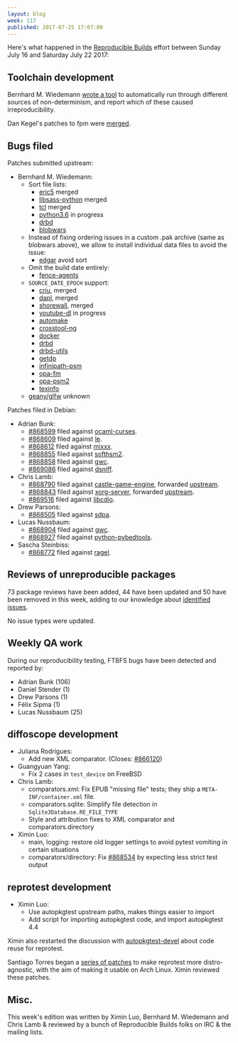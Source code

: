 ```yaml
---
layout: blog
week: 117
published: 2017-07-25 17:07:00
---
```


Here's what happened in the [Reproducible Builds](https://reproducible-builds.org) effort between Sunday July 16 and Saturday July 22 2017:


Toolchain development
---------------------

Bernhard M. Wiedemann [wrote a
tool](https://lists.reproducible-builds.org/pipermail/rb-general/2017-July/000571.html)
to automatically run through different sources of non-determinism, and report
which of these caused irreproducibility.

Dan Kegel's patches to fpm were [merged](https://github.com/jordansissel/fpm/commit/14c4819e41c55072830da2cc37e4b1442b178e57).


Bugs filed
----------

Patches submitted upstream:

* Bernhard M. Wiedemann:
  * Sort file lists:
    * [eric5](http://die-offenbachs.homelinux.org:48888/hg/eric/rev/12d917813110) merged
    * [libsass-python](https://github.com/dahlia/libsass-python/pull/212) merged
    * [tcl](https://core.tcl.tk/tcl/tktview/fb2208172c671f29d60e9ac928d9ded45d01d8b8) merged
    * [python3.6](https://bugzilla.opensuse.org/show_bug.cgi?id=1049186) in progress
    * [drbd](http://lists.linbit.com/pipermail/drbd-dev/2017-July/004105.html)
    * [blobwars](https://sourceforge.net/p/blobwars/patches/8/)
  * Instead of fixing ordering issues in a custom .pak archive (same as blobwars above), we allow to install individual data files to avoid the issue:
    * [edgar](https://github.com/riksweeney/edgar/pull/23) avoid sort
  * Omit the build date entirely:
    * [fence-agents](https://github.com/ClusterLabs/fence-agents/pull/130)
  * `SOURCE_DATE_EPOCH` support:
    * [criu](https://lists.openvz.org/pipermail/criu/2017-July/038900.html), merged
    * [dapl](http://git.openfabrics.org/?p=~ardavis/dapl.git;a=commitdiff;h=f1e05b7adcee629ee7c1d4d86ea55344d9309232), merged
    * [shorewall](https://sourceforge.net/p/shorewall/mailman/shorewall-devel/?viewmonth=201707), merged
    * [youtube-dl](https://github.com/rg3/youtube-dl/pull/13669) in progress
    * [automake](http://debbugs.gnu.org/cgi/bugreport.cgi?bug=27773)
    * [crosstool-ng](https://github.com/crosstool-ng/crosstool-ng/pull/784)
    * [docker](https://github.com/moby/moby/pull/34176)
    * [drbd](http://lists.linbit.com/pipermail/drbd-dev/2017-July/004118.html)
    * [drbd-utils](http://lists.linbit.com/pipermail/drbd-dev/2017-July/004123.html)
    * [getdp](http://gitlab.onelab.info/getdp/getdp/issues/40)
    * [infinipath-psm](https://github.com/01org/psm/pull/16)
    * [opa-fm](https://github.com/01org/opa-fm/pull/9)
    * [opa-psm2](https://github.com/01org/opa-psm2/pull/16)
    * [texinfo](http://lists.gnu.org/archive/html/bug-texinfo/2017-07/msg00037.html)
  * [geany/glfw](https://bugzilla.opensuse.org/show_bug.cgi?id=1049382) unknown

Patches filed in Debian:

* Adrian Bunk:
  * [#868599](https://bugs.debian.org/868599) filed against [ocaml-curses](https://tracker.debian.org/pkg/ocaml-curses).
  * [#868609](https://bugs.debian.org/868609) filed against [le](https://tracker.debian.org/pkg/le).
  * [#868612](https://bugs.debian.org/868612) filed against [mixxx](https://tracker.debian.org/pkg/mixxx).
  * [#868855](https://bugs.debian.org/868855) filed against [softhsm2](https://tracker.debian.org/pkg/softhsm2).
  * [#868858](https://bugs.debian.org/868858) filed against [gwc](https://tracker.debian.org/pkg/gwc).
  * [#869086](https://bugs.debian.org/869086) filed against [dsniff](https://tracker.debian.org/pkg/dsniff).
* Chris Lamb:
  * [#868790](https://bugs.debian.org/868790) filed against [castle-game-engine](https://tracker.debian.org/pkg/castle-game-engine), forwarded
    [upstream](https://github.com/castle-engine/castle-engine/commit/35a19832b84c396c6c5d3521e8afd50f8055d492).
  * [#868843](https://bugs.debian.org/868843) filed against [xorg-server](https://tracker.debian.org/pkg/xorg-server), forwarded
    [upstream](https://lists.x.org/pipermail/xorg-devel/2017-July/054127.html).
  * [#869516](https://bugs.debian.org/869516) filed against [libcdio](https://tracker.debian.org/pkg/libcdio).
* Drew Parsons:
  * [#868505](https://bugs.debian.org/868505) filed against [sdpa](https://tracker.debian.org/pkg/sdpa).
* Lucas Nussbaum:
  * [#868904](https://bugs.debian.org/868904) filed against [gwc](https://tracker.debian.org/pkg/gwc).
  * [#868927](https://bugs.debian.org/868927) filed against [python-pybedtools](https://tracker.debian.org/pkg/python-pybedtools).
* Sascha Steinbiss:
  * [#868772](https://bugs.debian.org/868772) filed against [ragel](https://tracker.debian.org/pkg/ragel).


Reviews of unreproducible packages
----------------------------------

73 package reviews have been added, 44 have been updated and 50 have been
removed in this week, adding to our knowledge about [identified
issues](https://tests.reproducible-builds.org/debian/index_issues.html).

No issue types were updated.


Weekly QA work
--------------

During our reproducibility testing, FTBFS bugs have been detected and reported by:

 - Adrian Bunk (106)
 - Daniel Stender (1)
 - Drew Parsons (1)
 - Félix Sipma (1)
 - Lucas Nussbaum (25)


diffoscope development
----------------------

- Juliana Rodrigues:
  - Add new XML comparator. (Closes: [#866120](https://bugs.debian.org/866120))
- Guangyuan Yang:
  - Fix 2 cases in `test_device` on FreeBSD
- Chris Lamb:
  - comparators.xml: Fix EPUB "missing file" tests; they ship a `META-INF/container.xml` file.
  - comparators.sqlite: Simplify file detection in `Sqlite3Database.RE_FILE_TYPE`
  - Style and attribution fixes to XML comparator and comparators.directory
- Ximin Luo:
  - main, logging: restore old logger settings to avoid pytest vomiting in certain situations
  - comparators/directory: Fix [#868534](https://bugs.debian.org/868534) by expecting less strict test output


reprotest development
---------------------

- Ximin Luo:
  - Use autopkgtest upstream paths, makes things easier to import
  - Add script for importing autopkgtest code, and import autopkgtest 4.4

Ximin also restarted the discussion with
[autopkgtest-devel](https://lists.reproducible-builds.org/pipermail/rb-general/2017-July/000584.html)
about code reuse for reprotest.

Santiago Torres began a [series of
patches](https://lists.reproducible-builds.org/pipermail/rb-general/2017-July/000579.html)
to make reprotest more distro-agnostic, with the aim of making it usable on
Arch Linux. Ximin reviewed these patches.


Misc.
-----

This week's edition was written by Ximin Luo, Bernhard M. Wiedemann and Chris
Lamb & reviewed by a bunch of Reproducible Builds folks on IRC & the mailing
lists.
